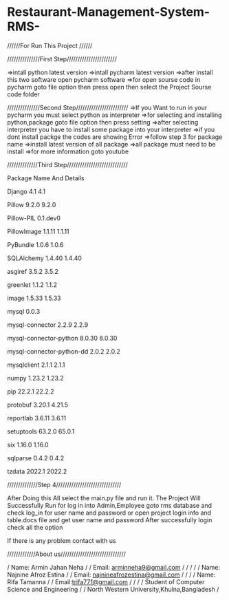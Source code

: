 # Restaurant-Management-System-RMS-



//////For Run This Project //////

///////////////First Step///////////////////////

=>intall python latest version =>intall pycharm latest version =>after install this two software open pycharm software =>for open sourse code in pycharm goto file option then press open then select the Project Sourse code folder

///////////////Second Step////////////////////////
=>If you Want to run in your pycharm you must select python as interpreter =>for selecting and installing python,package goto file option then press setting =>after selecting interpreter you have to install some package into your interpreter =>if you dont install packge the codes are showing Error =>follow step 3 for package name =>install latest version of all package =>all package must need to be install =>for more information goto youtube

//////////////Third Step////////////////////////////

Package Name And Details

Django	4.1	4.1

Pillow	9.2.0	9.2.0

Pillow-PIL	0.1.dev0	

PillowImage	1.1.11	1.1.11

PyBundle	1.0.6	1.0.6

SQLAlchemy	1.4.40	1.4.40

asgiref	3.5.2	3.5.2

greenlet	1.1.2	1.1.2

image	1.5.33	1.5.33

mysql	0.0.3	

mysql-connector	2.2.9	2.2.9

mysql-connector-python	8.0.30	8.0.30

mysql-connector-python-dd	2.0.2	2.0.2

mysqlclient	2.1.1	2.1.1

numpy	1.23.2	1.23.2

pip	22.2.1	22.2.2

protobuf	3.20.1	4.21.5

reportlab	3.6.11	3.6.11

setuptools	63.2.0	65.0.1

six	1.16.0	1.16.0

sqlparse	0.4.2	0.4.2

tzdata	2022.1	2022.2



//////////////Step 4//////////////////////////////


After Doing this All select the main.py file and run it.
The Project Will Successfully Run
for log in into Admin,Employee goto rms database
and check log_in for user name and password or open project login info and table.docs file 
and get user name and password
After successfully login check all the option


If there is any problem contact with us


/////////////About us//////////////////////////////

/ Name: Armin Jahan Neha / / Email: arminneha9@gmail.com / / / / / Name: Najnine Afroz Estina / / Email: najnineafrozestina@gmail.com / / / / Name: Rifa Tamanna / / Email:trifa771@gmail.com / / / / Student of Computer Science and Engineering / / North Western University,Khulna,Bangladesh /
